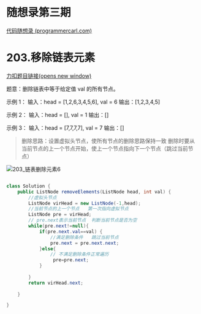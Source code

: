 # 随想录第三期

[代码随想录 (programmercarl.com)](https://www.programmercarl.com/0203.移除链表元素.html#其他语言版本)

# 203.移除链表元素

[力扣题目链接(opens new window)](https://leetcode.cn/problems/remove-linked-list-elements/)

题意：删除链表中等于给定值 val 的所有节点。

示例 1：
输入：head = [1,2,6,3,4,5,6], val = 6
输出：[1,2,3,4,5]

示例 2：
输入：head = [], val = 1
输出：[]

示例 3：
输入：head = [7,7,7,7], val = 7
输出：[]

> 删除思路：设置虚拟头节点，使所有节点的删除思路保持一致 
> 删除时要从当前节点的上一个节点开始，使上一个节点指向下一个节点（跳过当前节点）

![203_链表删除元素6](https://img-blog.csdnimg.cn/20210316095619221.png)

```java

class Solution {
    public ListNode removeElements(ListNode head, int val) {
        //虚拟头节点
        ListNode virHead = new ListNode(-1,head);
        //当前节点的上一个节点   第一次指向虚拟节点
        ListNode pre = virHead;
		// pre.next表示当前节点  判断当前节点是否为空
        while(pre.next!=null){
            if(pre.next.val==val) {
                //满足删除条件   跳过当前节点
                pre.next = pre.next.next;
            }else{
                // 不满足删除条件正常遍历
                 pre=pre.next;
            }
         
        }
        return virHead.next;
        
    }

}
```